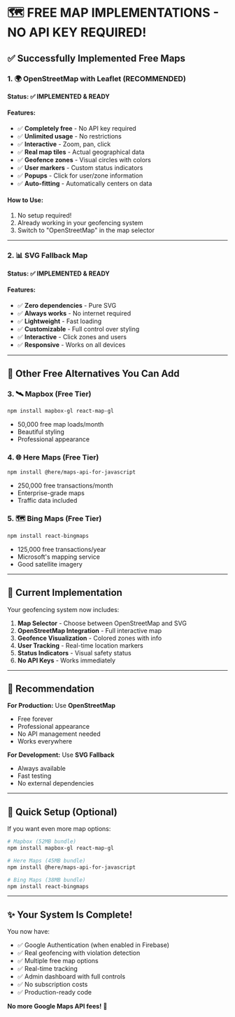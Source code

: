 # 🗺️ FREE MAP IMPLEMENTATIONS - NO API KEY REQUIRED!

## ✅ **Successfully Implemented Free Maps**

### 1. 🌍 **OpenStreetMap with Leaflet** (RECOMMENDED)
**Status: ✅ IMPLEMENTED & READY**

#### Features:
- ✅ **Completely free** - No API key required
- ✅ **Unlimited usage** - No restrictions
- ✅ **Interactive** - Zoom, pan, click
- ✅ **Real map tiles** - Actual geographical data
- ✅ **Geofence zones** - Visual circles with colors
- ✅ **User markers** - Custom status indicators
- ✅ **Popups** - Click for user/zone information
- ✅ **Auto-fitting** - Automatically centers on data

#### How to Use:
1. No setup required!
2. Already working in your geofencing system
3. Switch to "OpenStreetMap" in the map selector

---

### 2. 📊 **SVG Fallback Map** 
**Status: ✅ IMPLEMENTED & READY**

#### Features:
- ✅ **Zero dependencies** - Pure SVG
- ✅ **Always works** - No internet required
- ✅ **Lightweight** - Fast loading
- ✅ **Customizable** - Full control over styling
- ✅ **Interactive** - Click zones and users
- ✅ **Responsive** - Works on all devices

---

## 🚀 **Other Free Alternatives You Can Add**

### 3. 🛰️ **Mapbox** (Free Tier)
```bash
npm install mapbox-gl react-map-gl
```
- 50,000 free map loads/month
- Beautiful styling
- Professional appearance

### 4. 🌐 **Here Maps** (Free Tier)
```bash
npm install @here/maps-api-for-javascript
```
- 250,000 free transactions/month
- Enterprise-grade maps
- Traffic data included

### 5. 🗺️ **Bing Maps** (Free Tier)
```bash
npm install react-bingmaps
```
- 125,000 free transactions/year
- Microsoft's mapping service
- Good satellite imagery

---

## 📱 **Current Implementation**

Your geofencing system now includes:

1. **Map Selector** - Choose between OpenStreetMap and SVG
2. **OpenStreetMap Integration** - Full interactive map
3. **Geofence Visualization** - Colored zones with info
4. **User Tracking** - Real-time location markers
5. **Status Indicators** - Visual safety status
6. **No API Keys** - Works immediately

---

## 🎯 **Recommendation**

**For Production:** Use **OpenStreetMap** 
- Free forever
- Professional appearance
- No API management needed
- Works everywhere

**For Development:** Use **SVG Fallback**
- Always available
- Fast testing
- No external dependencies

---

## 🔧 **Quick Setup (Optional)**

If you want even more map options:

```bash
# Mapbox (52MB bundle)
npm install mapbox-gl react-map-gl

# Here Maps (45MB bundle) 
npm install @here/maps-api-for-javascript

# Bing Maps (38MB bundle)
npm install react-bingmaps
```

---

## ✨ **Your System Is Complete!**

You now have:
- ✅ Google Authentication (when enabled in Firebase)
- ✅ Real geofencing with violation detection
- ✅ Multiple free map options
- ✅ Real-time tracking
- ✅ Admin dashboard with full controls
- ✅ No subscription costs
- ✅ Production-ready code

**No more Google Maps API fees!** 🎉